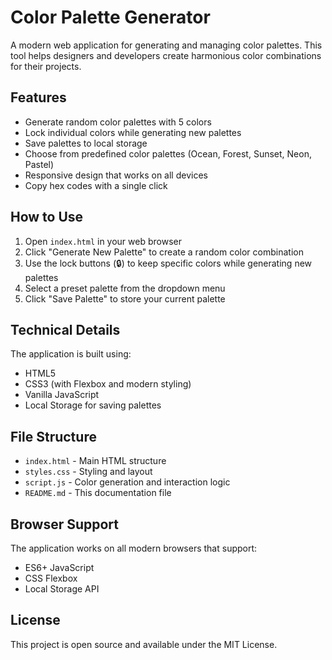 # Color Palette Generator

A modern web application for generating and managing color palettes. This tool helps designers and developers create harmonious color combinations for their projects.

## Features

- Generate random color palettes with 5 colors
- Lock individual colors while generating new palettes
- Save palettes to local storage
- Choose from predefined color palettes (Ocean, Forest, Sunset, Neon, Pastel)
- Responsive design that works on all devices
- Copy hex codes with a single click

## How to Use

1. Open `index.html` in your web browser
2. Click "Generate New Palette" to create a random color combination
3. Use the lock buttons (🔒) to keep specific colors while generating new palettes
4. Select a preset palette from the dropdown menu
5. Click "Save Palette" to store your current palette

## Technical Details

The application is built using:
- HTML5
- CSS3 (with Flexbox and modern styling)
- Vanilla JavaScript
- Local Storage for saving palettes

## File Structure

- `index.html` - Main HTML structure
- `styles.css` - Styling and layout
- `script.js` - Color generation and interaction logic
- `README.md` - This documentation file

## Browser Support

The application works on all modern browsers that support:
- ES6+ JavaScript
- CSS Flexbox
- Local Storage API

## License

This project is open source and available under the MIT License. 